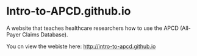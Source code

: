 # Intro-to-APCD.github.io
A website that teaches healthcare researchers how to use the APCD (All-Payer Claims Database).

You cn view the webiste here: http://intro-to-apcd.github.io


